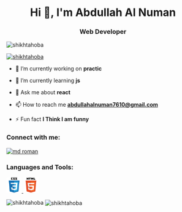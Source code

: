
<h1 align="center">Hi 👋, I'm Abdullah Al Numan</h1>
<h3 align="center">Web Developer</h3>

<p align="left"> <img src="https://komarev.com/ghpvc/?username=shikhtahoba&label=Profile%20views&color=0e75b6&style=flat" alt="shikhtahoba" /> </p>

<p align="left"> <a href="https://github.com/ryo-ma/github-profile-trophy"><img src="https://github-profile-trophy.vercel.app/?username=shikhtahoba" alt="shikhtahoba" /></a> </p>

- 🔭 I’m currently working on **practic**

- 🌱 I’m currently learning **js**

- 💬 Ask me about **react**

- 📫 How to reach me **abdullahalnuman7610@gmail.com**

- ⚡ Fun fact **I Think I am funny**

<h3 align="left">Connect with me:</h3>
<p align="left">
<a href="https://fb.com/md roman" target="blank"><img align="center" src="https://raw.githubusercontent.com/rahuldkjain/github-profile-readme-generator/master/src/images/icons/Social/facebook.svg" alt="md roman" height="30" width="40" /></a>
</p>

<h3 align="left">Languages and Tools:</h3>
<p align="left"> <a href="https://www.w3schools.com/css/" target="_blank" rel="noreferrer"> <img src="https://raw.githubusercontent.com/devicons/devicon/master/icons/css3/css3-original-wordmark.svg" alt="css3" width="40" height="40"/> </a> <a href="https://www.w3.org/html/" target="_blank" rel="noreferrer"> <img src="https://raw.githubusercontent.com/devicons/devicon/master/icons/html5/html5-original-wordmark.svg" alt="html5" width="40" height="40"/> </a> </p>

<p><img align="left" src="https://github-readme-stats.vercel.app/api/top-langs?username=shikhtahoba&show_icons=true&locale=en&layout=compact" alt="shikhtahoba" /></p>

<p>&nbsp;<img align="center" src="https://github-readme-stats.vercel.app/api?username=shikhtahoba&show_icons=true&locale=en" alt="shikhtahoba" /></p>
